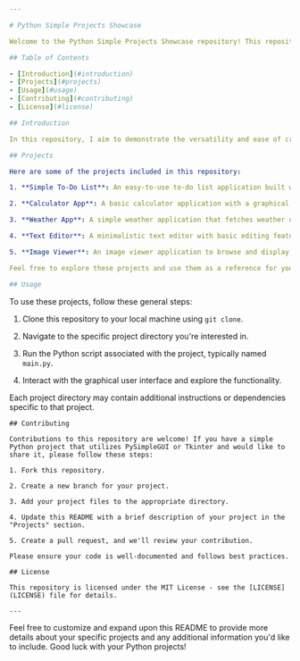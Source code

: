 ```yaml
---

# Python Simple Projects Showcase

Welcome to the Python Simple Projects Showcase repository! This repository serves as a collection of simple Python projects where I explore and implement various libraries, including PySimpleGUI and Tkinter, to create user-friendly graphical user interfaces (GUIs).

## Table of Contents

- [Introduction](#introduction)
- [Projects](#projects)
- [Usage](#usage)
- [Contributing](#contributing)
- [License](#license)

## Introduction

In this repository, I aim to demonstrate the versatility and ease of creating Python applications with GUIs using PySimpleGUI and Tkinter. These projects are designed to be beginner-friendly and serve as examples for those looking to get started with GUI development in Python.

## Projects

Here are some of the projects included in this repository:

1. **Simple To-Do List**: An easy-to-use to-do list application built with PySimpleGUI.

2. **Calculator App**: A basic calculator application with a graphical user interface developed using Tkinter.

3. **Weather App**: A simple weather application that fetches weather data from an API and displays it using Tkinter.

4. **Text Editor**: A minimalistic text editor with basic editing features created with PySimpleGUI.

5. **Image Viewer**: An image viewer application to browse and display images using Tkinter.

Feel free to explore these projects and use them as a reference for your own GUI development endeavors.

## Usage
```
To use these projects, follow these general steps:

1. Clone this repository to your local machine using `git clone`.

2. Navigate to the specific project directory you're interested in.

3. Run the Python script associated with the project, typically named `main.py`.

4. Interact with the graphical user interface and explore the functionality.

Each project directory may contain additional instructions or dependencies specific to that project.
```
## Contributing

Contributions to this repository are welcome! If you have a simple Python project that utilizes PySimpleGUI or Tkinter and would like to share it, please follow these steps:

1. Fork this repository.

2. Create a new branch for your project.

3. Add your project files to the appropriate directory.

4. Update this README with a brief description of your project in the "Projects" section.

5. Create a pull request, and we'll review your contribution.

Please ensure your code is well-documented and follows best practices.

## License

This repository is licensed under the MIT License - see the [LICENSE](LICENSE) file for details.

---
```


Feel free to customize and expand upon this README to provide more details about your specific projects and any additional information you'd like to include. Good luck with your Python projects!
